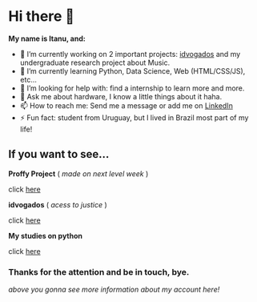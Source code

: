# Hi there 👋

**My name is Itanu, and:**

- 🔭 I’m currently working on 2 important projects: [idvogados](https://www.idvogados.org) and my undergraduate research project about Music.
- 🌱 I’m currently learning Python, Data Science, Web (HTML/CSS/JS), etc...
- 🤔 I’m looking for help with: find a internship to learn more and more.
- 💬 Ask me about hardware, I know a little things about it haha.
- 📫 How to reach me: Send me a message or add me on [LinkedIn](https://www.linkedin.com/in/itan%C3%BA-romero-86968817b/) 
- ⚡ Fun fact: student from Uruguay, but I lived in Brazil most part of my life!

## If you want to see...

**Proffy Project** ( _made on next level week_ )

click [here](https://github.com/ItanuRomero/Proffy-Project)

**idvogados** ( _acess to justice_ )

click [here](https://github.com/idvogados/idvogados.github.io)

**My studies on python**

click [here](https://github.com/ItanuRomero/PythonStudyPrograms)

### Thanks for the attention and be in touch, bye.

_above you gonna see more information about my account here!_
